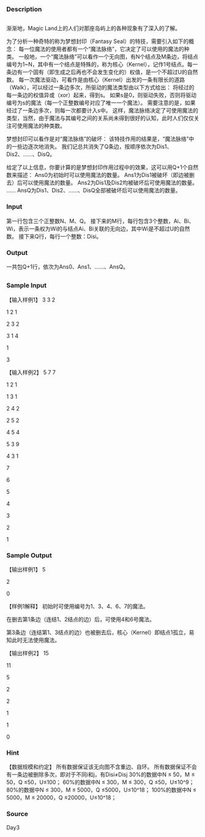 
### Description

## 

渐渐地，Magic Land上的人们对那座岛屿上的各种现象有了深入的了解。

为了分析一种奇特的称为梦想封印（Fantasy Seal）的特技，需要引入如下的概念：
每一位魔法的使用者都有一个“魔法脉络”，它决定了可以使用的魔法的种类。
一般地，一个“魔法脉络”可以看作一个无向图，有N个结点及M条边，将结点编号为1~N，其中有一个结点是特殊的，称为核心（Kernel），记作1号结点。每一条边有一个固有（即生成之后再也不会发生变化的）权值，是一个不超过U的自然数。
每一次魔法驱动，可看作是由核心（Kernel）出发的一条有限长的道路（Walk），可以经过一条边多次，所驱动的魔法类型由以下方式给出：
将经过的每一条边的权值异或（xor）起来，得到s。
如果s是0，则驱动失败，否则将驱动编号为s的魔法（每一个正整数编号对应了唯一一个魔法）。
需要注意的是，如果经过了一条边多次，则每一次都要计入s中。
这样，魔法脉络决定了可使用魔法的类型，当然，由于魔法与其编号之间的关系尚未得到很好的认知，此时人们仅仅关注可使用魔法的种类数。

梦想封印可以看作是对“魔法脉络”的破坏：
该特技作用的结果是，“魔法脉络”中的一些边逐次地消失。 
我们记总共消失了Q条边，按顺序依次为Dis1、Dis2、……、DisQ。

给定了以上信息，你要计算的是梦想封印作用过程中的效果，这可以用Q+1个自然数来描述：
Ans0为初始时可以使用魔法的数量。
Ans1为Dis1被破坏（即边被删去）后可以使用魔法的数量。
Ans2为Dis1及Dis2均被破坏后可使用魔法的数量。
……
AnsQ为Dis1、Dis2、……、DisQ全部被破坏后可以使用魔法的数量。








<!--EndFragment-->
### Input
第一行包含三个正整数N、M、Q。
接下来的M行，每行包含3个整数，Ai、Bi、Wi，表示一条权为Wi的与结点Ai、Bi关联的无向边，其中Wi是不超过U的自然数。
接下来Q行，每行一个整数：Disi。

### Output
一共包Q+1行，依次为Ans0、Ans1、……、AnsQ。

## 

### Sample Input
【输入样例1】
3 3 2

1 2 1

2 3 2

3 1 4

1

3

【输入样例2】
5 7 7

1 2 1

1 3 1

2 4 2

2 5 2

4 5 4

5 3 9

4 3 1

7

6

5

4

3

2

1


### Sample Output
【输出样例1】
5

2

0

【样例1解释】
初始时可使用编号为1、3、4、6、7的魔法。

在删去第1条边（连结1、2结点的边）后，可使用4和6号魔法。

第3条边（连结第1、3结点的边）也被删去后，核心（Kernel）即结点1孤立，易知此时无法使用魔法。

【输出样例2】
15

11

5

2

2

1

1

0



### Hint
【数据规模和约定】
所有数据保证该无向图不含重边、自环。
所有数据保证不会有一条边被删除多次，即对于不同i和j，有Disi≠Disj
30%的数据中N ≤ 50，M ≤ 50，Q ≤50，U≤100；
60%的数据中N ≤ 300，M ≤ 300，Q ≤50，U≤10^9；
80%的数据中N ≤ 300，M ≤ 5000，Q ≤5000，U≤10^18；
100%的数据中N ≤ 5000，M ≤ 20000，Q ≤20000，U≤10^18；

### Source
Day3